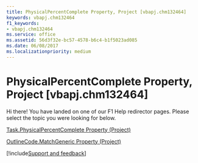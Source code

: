 ```yaml
---
title: PhysicalPercentComplete Property, Project [vbapj.chm132464]
keywords: vbapj.chm132464
f1_keywords:
- vbapj.chm132464
ms.service: office
ms.assetid: 56d3f32e-bc57-4578-b6c4-b1f5023ad085
ms.date: 06/08/2017
ms.localizationpriority: medium
---
```



# PhysicalPercentComplete Property, Project [vbapj.chm132464]

Hi there! You have landed on one of our F1 Help redirector pages. Please select the topic you were looking for below.

[Task.PhysicalPercentComplete Property (Project)](https://msdn.microsoft.com/library/a6ae7c3d-9e86-367f-0494-08bb82784988%28Office.15%29.aspx)

[OutlineCode.MatchGeneric Property (Project)](https://msdn.microsoft.com/library/5c724bc3-0d2c-8fdc-1f5e-4b62a7d3f761%28Office.15%29.aspx)

[!include[Support and feedback](~/includes/feedback-boilerplate.md)]